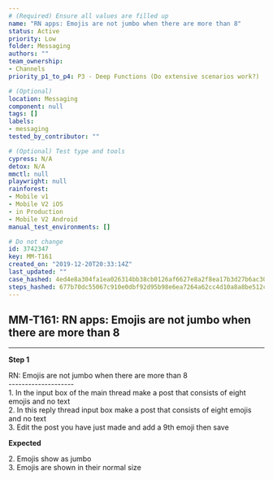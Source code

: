 ```yaml
---
# (Required) Ensure all values are filled up
name: "RN apps: Emojis are not jumbo when there are more than 8"
status: Active
priority: Low
folder: Messaging
authors: ""
team_ownership:
- Channels
priority_p1_to_p4: P3 - Deep Functions (Do extensive scenarios work?)

# (Optional)
location: Messaging
component: null
tags: []
labels:
- messaging
tested_by_contributor: ""

# (Optional) Test type and tools
cypress: N/A
detox: N/A
mmctl: null
playwright: null
rainforest:
- Mobile v1
- Mobile V2 iOS
- in Production
- Mobile V2 Android
manual_test_environments: []

# Do not change
id: 3742347
key: MM-T161
created_on: "2019-12-20T20:33:14Z"
last_updated: ""
case_hashed: 4ed4e8a304fa1ea026314bb38cb0126af6627e8a2f8ea17b3d27b6ac302cc5cae56925f62281bbd5c4d6a3710382d3ba
steps_hashed: 677b70dc55067c910e0dbf92d95b98e6ea7264a62cc4d10a8a8be512c0e36fb7248012da5c60649ba63f907af637e334
---
```


<!-- (Auto-generated) Based on frontmatter's "key" and "name" -->

## MM-T161: RN apps: Emojis are not jumbo when there are more than 8

---

**Step 1**

RN: Emojis are not jumbo when there are more than 8\
\--------------------\
1\. In the input box of the main thread make a post that consists of eight emojis and no text\
2\. In this reply thread input box make a post that consists of eight emojis and no text\
3\. Edit the post you have just made and add a 9th emoji then save

**Expected**

2\. Emojis show as jumbo\
3\. Emojis are shown in their normal size
